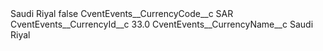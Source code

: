 <?xml version="1.0" encoding="UTF-8"?>
<CustomMetadata xmlns="http://soap.sforce.com/2006/04/metadata" xmlns:xsi="http://www.w3.org/2001/XMLSchema-instance" xmlns:xsd="http://www.w3.org/2001/XMLSchema">
    <label>Saudi Riyal</label>
    <protected>false</protected>
    <values>
        <field>CventEvents__CurrencyCode__c</field>
        <value xsi:type="xsd:string">SAR</value>
    </values>
    <values>
        <field>CventEvents__CurrencyId__c</field>
        <value xsi:type="xsd:double">33.0</value>
    </values>
    <values>
        <field>CventEvents__CurrencyName__c</field>
        <value xsi:type="xsd:string">Saudi Riyal</value>
    </values>
</CustomMetadata>
